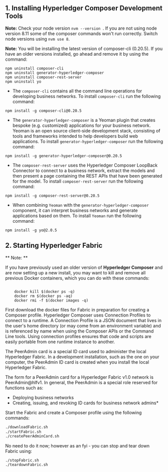 ## 1. Installing Hyperledger Composer Development Tools

**Note:** Check your node version ```nvm --version ```. If you are not using node version 8.11 some of the composer commands won't run correctly. Switch node versions using ```nvm use 8```.

**Note:** You will be installing the latest version of composer-cli (0.20.5).  If you have an older versions installed, go ahead and remove it by using the command:

```
npm uninstall composer-cli
npm uninstall generator-hyperledger-composer
npm uninstall composer-rest-server
npm uninstall yo
```

* The `composer-cli` contains all the command line operations for developing business networks. To install `composer-cli` run the following command:
```
npm install -g composer-cli@0.20.5
```

* The `generator-hyperledger-composer` is a Yeoman plugin that creates bespoke (e.g. customized) applications for your business network. Yeoman is an open source client-side development stack, consisting of tools and frameworks intended to help developers build web applications. To install `generator-hyperledger-composer` run the following command:
```
npm install -g generator-hyperledger-composer@0.20.5
```

* The `composer-rest-server` uses the Hyperledger Composer LoopBack Connector to connect to a business network, extract the models and then present a page containing the REST APIs that have been generated for the model. To install `composer-rest-server` run the following command:
```
npm install -g composer-rest-server@0.20.5
```

* When combining `Yeoman` with the `generator-hyperledger-composer` component, it can interpret business networks and generate applications based on them. To install `Yeoman` run the following command:
```
npm install -g yo@2.0.5
```

## 2. Starting Hyperledger Fabric

** Note: **
<p>If you have previously used an older version of <strong>Hyperledger Composer</strong> and are now setting up a new install, you may want to kill and remove all previous Docker containers, which you can do with these commands:</p>
<div class="highlight"><pre><code class="language-" data-lang="">
    docker kill $(docker ps -q)
    docker rm $(docker ps -aq)
    docker rmi -f $(docker images -q)
</code></pre></div>


First download the docker files for Fabric in preparation for creating a Composer profile.  Hyperledger Composer uses Connection Profiles to connect to a runtime. A Connection Profile is a JSON document that lives in the user's home directory (or may come from an environment variable) and is referenced by name when using the Composer APIs or the Command Line tools. Using connection profiles ensures that code and scripts are easily portable from one runtime instance to another.

The PeerAdmin card is a special ID card used to administer the local Hyperledger Fabric. In a development installation, such as the one on your computer, the PeerAdmin ID card is created when you install the local Hyperledger Fabric.

The form for a PeerAdmin card for a Hyperledger Fabric v1.0 network is PeerAdmin@hlfv1.  In general, the PeerAdmin is a special role reserved for functions such as:

* Deploying business networks
* Creating, issuing, and revoking ID cards for business network admins*

Start the Fabric and create a Composer profile using the following commands:
```bash
./downloadFabric.sh
./startFabric.sh
./createPeerAdminCard.sh
```

No need to do it now; however as an fyi - you can stop and tear down Fabric using:
```
./stopFabric.sh
./teardownFabric.sh
```
